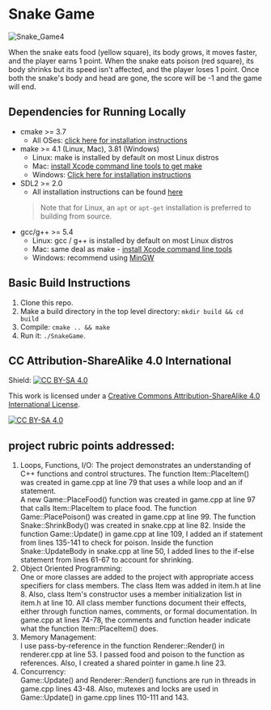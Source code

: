# Snake Game

![Snake_Game4](https://github.com/user-attachments/assets/c9bcc191-08f5-4160-85f4-622410029dc1)

When the snake eats food (yellow square), its body grows, it moves faster, and the player earns 1 point.  When the snake eats poison (red square), its body shrinks but its speed isn't affected, and the player loses 1 point.  Once both the snake's body and head are gone, the score will be -1 and the game will end.

## Dependencies for Running Locally
* cmake >= 3.7
  * All OSes: [click here for installation instructions](https://cmake.org/install/)
* make >= 4.1 (Linux, Mac), 3.81 (Windows)
  * Linux: make is installed by default on most Linux distros
  * Mac: [install Xcode command line tools to get make](https://developer.apple.com/xcode/features/)
  * Windows: [Click here for installation instructions](http://gnuwin32.sourceforge.net/packages/make.htm)
* SDL2 >= 2.0
  * All installation instructions can be found [here](https://wiki.libsdl.org/Installation)
  >Note that for Linux, an `apt` or `apt-get` installation is preferred to building from source. 
* gcc/g++ >= 5.4
  * Linux: gcc / g++ is installed by default on most Linux distros
  * Mac: same deal as make - [install Xcode command line tools](https://developer.apple.com/xcode/features/)
  * Windows: recommend using [MinGW](http://www.mingw.org/)

## Basic Build Instructions

1. Clone this repo.
2. Make a build directory in the top level directory: `mkdir build && cd build`
3. Compile: `cmake .. && make`
4. Run it: `./SnakeGame`.


## CC Attribution-ShareAlike 4.0 International


Shield: [![CC BY-SA 4.0][cc-by-sa-shield]][cc-by-sa]

This work is licensed under a
[Creative Commons Attribution-ShareAlike 4.0 International License][cc-by-sa].

[![CC BY-SA 4.0][cc-by-sa-image]][cc-by-sa]

[cc-by-sa]: http://creativecommons.org/licenses/by-sa/4.0/
[cc-by-sa-image]: https://licensebuttons.net/l/by-sa/4.0/88x31.png
[cc-by-sa-shield]: https://img.shields.io/badge/License-CC%20BY--SA%204.0-lightgrey.svg


## project rubric points addressed:

1. Loops, Functions, I/O:  The project demonstrates an understanding of C++ functions and control structures.
    The function Item::PlaceItem() was created in game.cpp at line 79 that uses a while loop and an if statement.  
    A new Game::PlaceFood() function was created in game.cpp at line 97 that calls Item::PlaceItem to place food.
    The function Game::PlacePoison() was created in game.cpp at line 99.
    The function Snake::ShrinkBody() was created in snake.cpp at line 82.
    Inside the function Game::Update() in game.cpp at line 109, I added an if statement from lines 135-141 to check for poison.
    Inside the function Snake::UpdateBody in snake.cpp at line 50, I added lines to the if-else statement from lines 61-67 to account for shrinking.
2. Object Oriented Programming:  
    One or more classes are added to the project with appropriate access specifiers for class members.
    The class Item was added in item.h at line 8.
   Also, class Item's constructor uses a member initialization list in item.h at line 10.
   All class member functions document their effects, either through function names, comments, or formal documentation.
    In game.cpp at lines 74-78, the comments and function header indicate what the function Item::PlaceItem() does.
3. Memory Management:  
    I use pass-by-reference in the function Renderer::Render() in renderer.cpp at line 53.  I passed food and poison to the function as references.
    Also, I created a shared pointer in game.h line 23.
4.  Concurrency:  
    Game::Update() and Renderer::Render() functions are run in threads in game.cpp lines 43-48.
    Also, mutexes and locks are used in Game::Update() in game.cpp lines 110-111 and 143.
